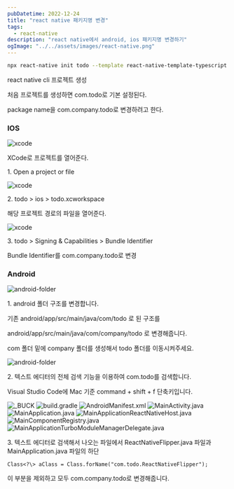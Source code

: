 ```yaml
---
pubDatetime: 2022-12-24
title: "react native 패키지명 변경"
tags:
  - react-native
description: "react native에서 android, ios 패키지명 변경하기"
ogImage: "../../assets/images/react-native.png"
---
```


```bash
npx react-native init todo --template react-native-template-typescript
```

react native cli 프로젝트 생성

처음 프로젝트를 생성하면 com.todo로 기본 설정된다.

package name을 com.company.todo로 변경하려고 한다.

### IOS

![xcode](@assets/images/react-native-package-name-change-1.png)

XCode로 프로젝트를 열어준다.

1\. Open a project or file

![xcode](@assets/images/react-native-package-name-change-2.png)

2\. todo > ios > todo.xcworkspace

해당 프로젝트 경로의 파일을 열어준다.

![xcode](@assets/images/react-native-package-name-change-3.png)

3\. todo > Signing & Capabilities > Bundle Identifier

Bundle Identifier를 com.company.todo로 변경

### Android

![android-folder](@assets/images/react-native-package-name-change-4.png)

1\. android 폴더 구조를 변경합니다.

기존 android/app/src/main/java/com/todo 로 된 구조를

android/app/src/main/java/com/company/todo 로 변경해줍니다.

com 폴더 밑에 company 폴더를 생성해서 todo 폴더를 이동시켜주세요.

![android-folder](@assets/images/react-native-package-name-change-5.png)

2\. 텍스트 에디터의 전체 검색 기능을 이용하여 com.todo를 검색합니다.

Visual Studio Code에 Mac 기준 command + shift + f 단축키입니다.

![_BUCK](@assets/images/react-native-package-name-change-6.png)
![build.gradle](@assets/images/react-native-package-name-change-7.png)
![AndroidManifest.xml](@assets/images/react-native-package-name-change-8.png)
![MainActivity.java](@assets/images/react-native-package-name-change-9.png)
![MainApplication.java](@assets/images/react-native-package-name-change-10.png)
![MainApplicationReactNativeHost.java](@assets/images/react-native-package-name-change-11.png)
![MainComponentRegistry.java](@assets/images/react-native-package-name-change-12.png)
![MainApplicationTurboModuleManagerDelegate.java](@assets/images/react-native-package-name-change-13.png)

3\. 텍스트 에디터로 검색해서 나오는 파일에서 ReactNativeFlipper.java 파일과 MainApplication.java 파일의 하단

`Class<?\> aClass = Class.forName("com.todo.ReactNativeFlipper");`

이 부분을 제외하고 모두 com.company.todo로 변경해줍니다.
